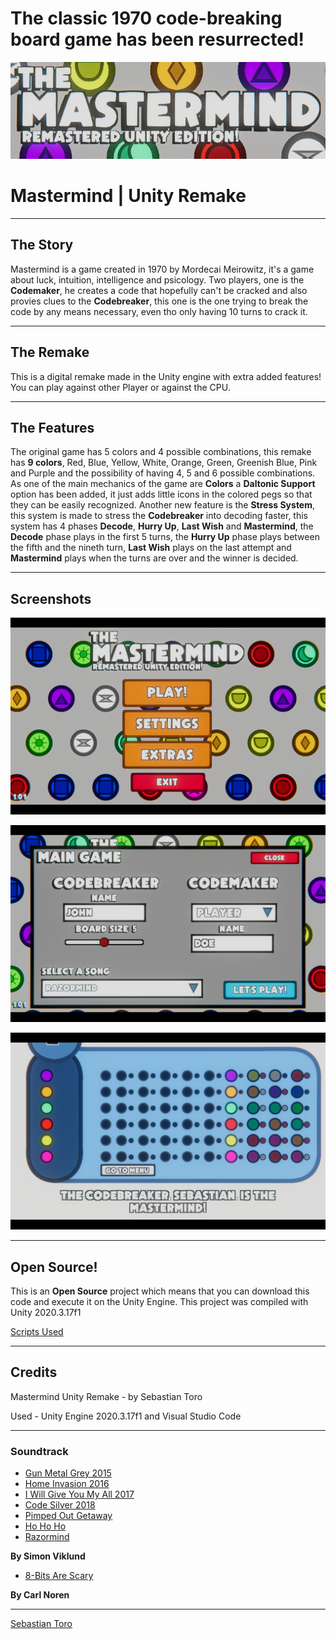# The classic 1970 code-breaking board game has been resurrected!

![logo](GitImages/gamelogo.png)

# Mastermind | Unity Remake
---
## The Story
Mastermind is a game created in 1970 by Mordecai Meirowitz, it's a game about luck, intuition, intelligence and psicology. Two players, one is the **Codemaker**, he creates a code that hopefully can't be cracked and also provies clues to the **Codebreaker**, this one is the one trying to break the code by any means necessary, even tho only having 10 turns to crack it.

---
## The Remake
This is a digital remake made in the Unity engine with extra added features! You can play against other Player or against the CPU.

---
## The Features
The original game has 5 colors and 4 possible combinations, this remake has **9 colors**, Red, Blue, Yellow, White, Orange, Green, Greenish Blue, Pink and Purple and the possibility of having 4, 5 and 6 possible combinations. As one of the main mechanics of the game are **Colors** a **Daltonic Support** option has been added, it just adds little icons in the colored pegs so that they can be easily recognized. Another new feature is the **Stress System**, this system is made to stress the **Codebreaker** into decoding faster, this system has 4 phases **Decode**, **Hurry Up**, **Last Wish** and **Mastermind**, the **Decode** phase plays in the first 5 turns, the **Hurry Up** phase plays between the fifth and the nineth turn, **Last Wish** plays on the last attempt and **Mastermind** plays when the turns are over and the winner is decided.

---
## Screenshots

![sshot1](GitImages/screenshot1.png)


![sshot2](GitImages/screenshot2.png)


![sshot3](GitImages/screenshot3.png)

---
## Open Source!
This is an **Open Source** project which means that you can download this code and execute it on the Unity Engine. This project was compiled with Unity 2020.3.17f1

[Scripts Used](Assets/Scripts)

---
## Credits
Mastermind Unity Remake - by Sebastian Toro

Used - Unity Engine 2020.3.17f1 and Visual Studio Code

---
### Soundtrack
- [Gun Metal Grey 2015](https://www.youtube.com/watch?v=UytcoWrYZso)
- [Home Invasion 2016](https://www.youtube.com/watch?v=y9ANrEqpjbg&t=204s)
- [I Will Give You My All 2017](https://www.youtube.com/watch?v=aOH3yMslA74)
- [Code Silver 2018](https://www.youtube.com/watch?v=2Q5o7yHzNUA)
- [Pimped Out Getaway](https://www.youtube.com/watch?v=PwoWnVWHqPQ)
- [Ho Ho Ho](https://www.youtube.com/watch?v=FmBxsPhfo7c)
- [Razormind](https://www.youtube.com/watch?v=_Fl_LJBixfg)

**By Simon Viklund**

- [8-Bits Are Scary](https://www.youtube.com/watch?v=IVmLeRuqgHw&t=19s)

**By Carl Noren**

---
[Sebastian Toro](github.com/Seb1776)
